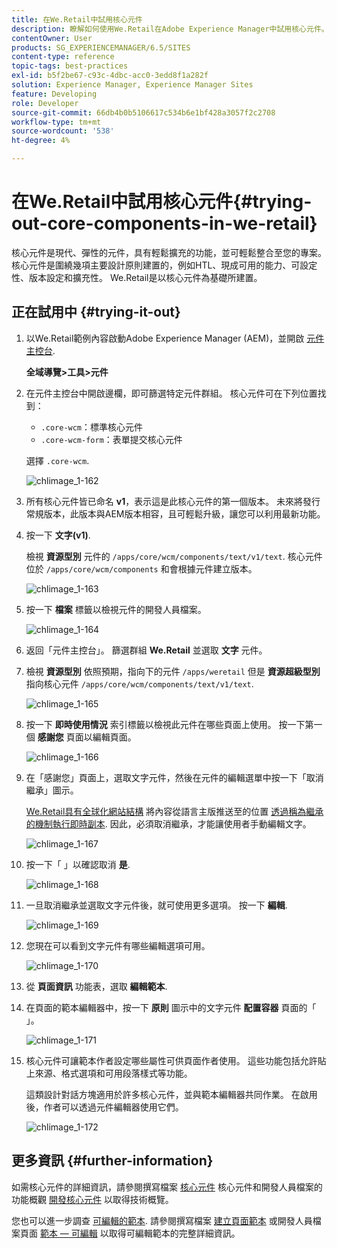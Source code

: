 ```yaml
---
title: 在We.Retail中試用核心元件
description: 瞭解如何使用We.Retail在Adobe Experience Manager中試用核心元件。
contentOwner: User
products: SG_EXPERIENCEMANAGER/6.5/SITES
content-type: reference
topic-tags: best-practices
exl-id: b5f2be67-c93c-4dbc-acc0-3edd8f1a282f
solution: Experience Manager, Experience Manager Sites
feature: Developing
role: Developer
source-git-commit: 66db4b0b5106617c534b6e1bf428a3057f2c2708
workflow-type: tm+mt
source-wordcount: '538'
ht-degree: 4%

---
```


# 在We.Retail中試用核心元件{#trying-out-core-components-in-we-retail}

核心元件是現代、彈性的元件，具有輕鬆擴充的功能，並可輕鬆整合至您的專案。 核心元件是圍繞幾項主要設計原則建置的，例如HTL、現成可用的能力、可設定性、版本設定和擴充性。 We.Retail是以核心元件為基礎所建置。

## 正在試用中 {#trying-it-out}

1. 以We.Retail範例內容啟動Adobe Experience Manager (AEM)，並開啟 [元件主控台](/help/sites-authoring/default-components-console.md).

   **全域導覽>工具>元件**

1. 在元件主控台中開啟邊欄，即可篩選特定元件群組。 核心元件可在下列位置找到：

   * `.core-wcm`：標準核心元件
   * `.core-wcm-form`：表單提交核心元件

   選擇 `.core-wcm`.

   ![chlimage_1-162](assets/chlimage_1-162.png)

1. 所有核心元件皆已命名 **v1**，表示這是此核心元件的第一個版本。 未來將發行常規版本，此版本與AEM版本相容，且可輕鬆升級，讓您可以利用最新功能。
1. 按一下 **文字(v1)**.

   檢視 **資源型別** 元件的 `/apps/core/wcm/components/text/v1/text`. 核心元件位於 `/apps/core/wcm/components` 和會根據元件建立版本。

   ![chlimage_1-163](assets/chlimage_1-163.png)

1. 按一下 **檔案** 標籤以檢視元件的開發人員檔案。

   ![chlimage_1-164](assets/chlimage_1-164.png)

1. 返回「元件主控台」。 篩選群組 **We.Retail** 並選取 **文字** 元件。
1. 檢視 **資源型別** 依照預期，指向下的元件 `/apps/weretail` 但是 **資源超級型別** 指向核心元件 `/apps/core/wcm/components/text/v1/text`.

   ![chlimage_1-165](assets/chlimage_1-165.png)

1. 按一下 **即時使用情況** 索引標籤以檢視此元件在哪些頁面上使用。 按一下第一個 **感謝您** 頁面以編輯頁面。

   ![chlimage_1-166](assets/chlimage_1-166.png)

1. 在「感謝您」頁面上，選取文字元件，然後在元件的編輯選單中按一下「取消繼承」圖示。

   [We.Retail具有全球化網站結構](/help/sites-developing/we-retail-globalized-site-structure.md) 將內容從語言主版推送至的位置 [透過稱為繼承的機制執行即時副本](/help/sites-administering/msm.md). 因此，必須取消繼承，才能讓使用者手動編輯文字。

   ![chlimage_1-167](assets/chlimage_1-167.png)

1. 按一下「 」以確認取消 **是**.

   ![chlimage_1-168](assets/chlimage_1-168.png)

1. 一旦取消繼承並選取文字元件後，就可使用更多選項。 按一下 **編輯**.

   ![chlimage_1-169](assets/chlimage_1-169.png)

1. 您現在可以看到文字元件有哪些編輯選項可用。

   ![chlimage_1-170](assets/chlimage_1-170.png)

1. 從 **頁面資訊** 功能表，選取 **編輯範本**.
1. 在頁面的範本編輯器中，按一下 **原則** 圖示中的文字元件 **配置容器** 頁面的「 」。

   ![chlimage_1-171](assets/chlimage_1-171.png)

1. 核心元件可讓範本作者設定哪些屬性可供頁面作者使用。 這些功能包括允許貼上來源、格式選項和可用段落樣式等功能。

   這類設計對話方塊適用於許多核心元件，並與範本編輯器共同作業。 在啟用後，作者可以透過元件編輯器使用它們。

   ![chlimage_1-172](assets/chlimage_1-172.png)

## 更多資訊 {#further-information}

如需核心元件的詳細資訊，請參閱撰寫檔案 [核心元件](https://experienceleague.adobe.com/docs/experience-manager-core-components/using/introduction.html?lang=zh-Hant) 核心元件和開發人員檔案的功能概觀 [開發核心元件](https://experienceleague.adobe.com/docs/experience-manager-core-components/using/developing/overview.html) 以取得技術概覽。

您也可以進一步調查 [可編輯的範本](/help/sites-developing/we-retail-editable-templates.md). 請參閱撰寫檔案 [建立頁面範本](/help/sites-authoring/templates.md) 或開發人員檔案頁面 [範本 — 可編輯](/help/sites-developing/page-templates-editable.md) 以取得可編輯範本的完整詳細資訊。
